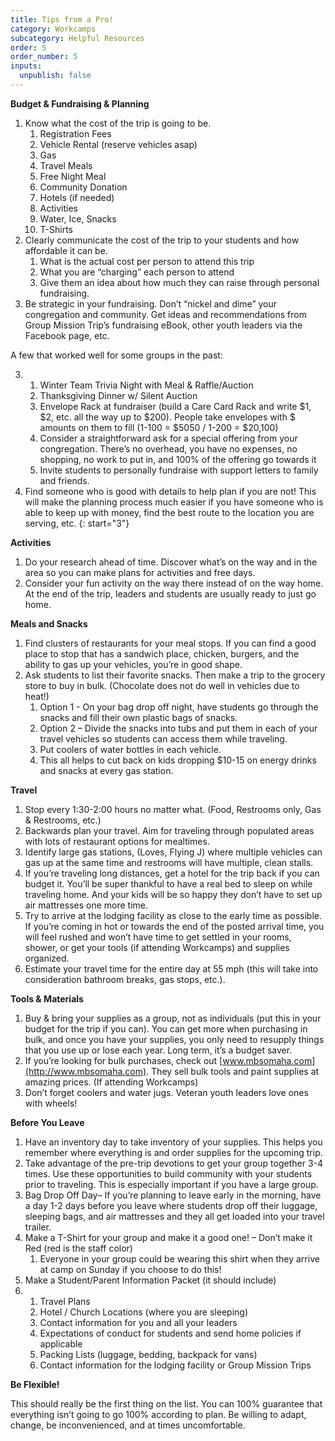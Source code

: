 ```yaml
---
title: Tips from a Pro!
category: Workcamps
subcategory: Helpful Resources
order: 5
order_number: 5
inputs:
  unpublish: false
---
```

**Budget & Fundraising & Planning**

1. Know what the cost of the trip is going to be.
   1. Registration Fees
   2. Vehicle Rental (reserve vehicles asap)
   3. Gas
   4. Travel Meals
   5. Free Night Meal
   6. Community Donation
   7. Hotels (if needed)
   8. Activities
   9. Water, Ice, Snacks
   10. T-Shirts
2. Clearly communicate the cost of the trip to your students and how affordable it can be.
   1. What is the actual cost per person to attend this trip
   2. What you are “charging” each person to attend
   3. Give them an idea about how much they can raise through personal fundraising.
3. Be strategic in your fundraising. Don’t “nickel and dime” your congregation and community. Get ideas and recommendations from Group Mission Trip’s fundraising eBook, other youth leaders via the Facebook page, etc.

A few that worked well for some groups in the past:

3. 1. Winter Team Trivia Night with Meal & Raffle/Auction
   2. Thanksgiving Dinner w/ Silent Auction
   3. Envelope Rack at fundraiser (build a Care Card Rack and write $1, $2, etc. all the way up to $200). People take envelopes with $ amounts on them to fill (1-100 = $5050 / 1-200 = $20,100)
   4. Consider a straightforward ask for a special offering from your congregation. There’s no overhead, you have no expenses, no shopping, no work to put in, and 100% of the offering go towards it
   5. Invite students to personally fundraise with support letters to family and friends.
4. Find someone who is good with details to help plan if you are not! This will make the planning process much easier if you have someone who is able to keep up with money, find the best route to the location you are serving, etc.
{: start="3"}

**Activities**

1. Do your research ahead of time. Discover what’s on the way and in the area so you can make plans for activities and free days.
2. Consider your fun activity on the way there instead of on the way home. At the end of the trip, leaders and students are usually ready to just go home.

**Meals and Snacks**

1. Find clusters of restaurants for your meal stops. If you can find a good place to stop that has a sandwich place, chicken, burgers, and the ability to gas up your vehicles, you’re in good shape.
2. Ask students to list their favorite snacks. Then make a trip to the grocery store to buy in bulk. (Chocolate does not do well in vehicles due to heat!)
   1. Option 1 - On your bag drop off night, have students go through the snacks and fill their own plastic bags of snacks.
   2. Option 2 – Divide the snacks into tubs and put them in each of your travel vehicles so students can access them while traveling.
   3. Put coolers of water bottles in each vehicle.
   4. This all helps to cut back on kids dropping $10-15 on energy drinks and snacks at every gas station.

**Travel**

1. Stop every 1:30-2:00 hours no matter what. (Food, Restrooms only, Gas & Restrooms, etc.)
2. Backwards plan your travel. Aim for traveling through populated areas with lots of restaurant options for mealtimes.
3. Identify large gas stations, (Loves, Flying J) where multiple vehicles can gas up at the same time and restrooms will have multiple, clean stalls.
4. If you’re traveling long distances, get a hotel for the trip back if you can budget it. You’ll be super thankful to have a real bed to sleep on while traveling home. And your kids will be so happy they don’t have to set up air mattresses one more time.
5. Try to arrive at the lodging facility as close to the early time as possible. If you’re coming in hot or towards the end of the posted arrival time, you will feel rushed and won’t have time to get settled in your rooms, shower, or get your tools (if attending Workcamps) and supplies organized.
6. Estimate your travel time for the entire day at 55 mph (this will take into consideration bathroom breaks, gas stops, etc.).

**Tools & Materials**

1. Buy & bring your supplies as a group, not as individuals (put this in your budget for the trip if you can). You can get more when purchasing in bulk, and once you have your supplies, you only need to resupply things that you use up or lose each year. Long term, it’s a budget saver.
2. If you’re looking for bulk purchases, check out [www.mbsomaha.com](http://www.mbsomaha.com). They sell bulk tools and paint supplies at amazing prices. (If attending Workcamps)
3. Don’t forget coolers and water jugs. Veteran youth leaders love ones with wheels!

**Before You Leave**

1. Have an inventory day to take inventory of your supplies. This helps you remember where everything is and order supplies for the upcoming trip.
2. Take advantage of the pre-trip devotions to get your group together 3-4 times. Use these opportunities to build community with your students prior to traveling. This is especially important if you have a large group.
3. Bag Drop Off Day– If you’re planning to leave early in the morning, have a day 1-2 days before you leave where students drop off their luggage, sleeping bags, and air mattresses and they all get loaded into your travel trailer.
4. Make a T-Shirt for your group and make it a good one! – Don’t make it Red (red is the staff color)
   1. Everyone in your group could be wearing this shirt when they arrive at camp on Sunday if you choose to do this!
5. Make a Student/Parent Information Packet (it should include)
6. 1. Travel Plans
   2. Hotel / Church Locations (where you are sleeping)
   3. Contact information for you and all your leaders
   4. Expectations of conduct for students and send home policies if applicable
   5. Packing Lists (luggage, bedding, backpack for vans)
   6. Contact information for the lodging facility or Group Mission Trips

**Be Flexible!**

This should really be the first thing on the list. You can 100% guarantee that everything isn’t going to go 100% according to plan. Be willing to adapt, change, be inconvenienced, and at times uncomfortable.